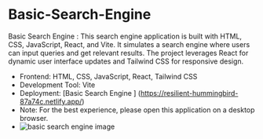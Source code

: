 # Basic-Search-Engine
Basic Search Engine :
This search engine application is built with HTML, CSS, JavaScript, React, and Vite. It simulates a search engine where users can input queries and get relevant results. The project leverages React for dynamic user interface updates and Tailwind CSS for responsive design.
- Frontend: HTML, CSS, JavaScript, React, Tailwind CSS  
- Development Tool: Vite  
- Deployment: [Basic Search Engine ] (https://resilient-hummingbird-87a74c.netlify.app/)
- Note: For the best experience, please open this application on a desktop browser.
- ![basic search engine image](https://github.com/user-attachments/assets/a07cd89f-6bad-4927-8f33-1309db3a039c)

